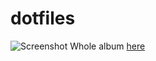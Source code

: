 # dotfiles
![Screenshot](hhttps://i.imgur.com/0FxfXkw.png)
Whole album [here](https://imgur.com/a/lgL9Z9u)
